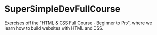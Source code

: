 # SuperSimpleDevFullCourse
Exercises off the "HTML &amp; CSS Full Course - Beginner to Pro", where we learn how to build websites with HTML and CSS.
